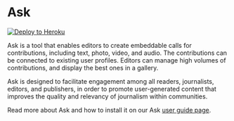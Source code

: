 # Ask
[![Deploy to Heroku](https://www.herokucdn.com/deploy/button.svg)](https://heroku.com/deploy)

Ask is a tool that enables editors to create embeddable calls for contributions, including text, photo, video, and audio. The contributions can be connected to existing user profiles. Editors can manage high volumes of contributions, and display the best ones in a gallery.

Ask is designed to facilitate engagement among all readers, journalists, editors, and publishers, in order to promote user-generated content that improves the quality and relevancy of journalism within communities.

Read more about Ask and how to install it on our Ask [user guide page](http://coralprojectdocs.herokuapp.com/user/ask).
